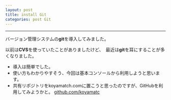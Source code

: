 ```yaml
---
layout: post
title: install Git
categories: post Git
---
```


----
バージョン管理システムの**git**を導入してみました。

以前は**CVS**を使っていたことがありましたけど、　最近は**git**を耳にすることが多くなりました。

* 導入は簡単でした。
* 使い方もわかりやすそう、今回は基本コンソールから利用しようと思います。
* 共有リポジトリをkoyamatch.comに置こうと思ったのですが、GitHubを利用してみようかと。
	[github.com/koyamatc](https://github.com/koyamatc)
